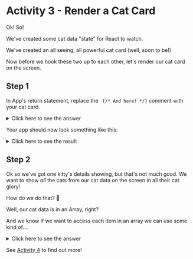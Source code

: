 # Activity 3 - Render a Cat Card

Ok! So!

We've created some cat data "state" for React to watch.

We've created an all seeing, all powerful cat card (well, soon to be!)

Now before we hook these two up to each other, let's render our cat card on the screen.

## Step 1

In App's return statement, replace the ` {/* And here! */}` comment with your cat card.

<details>
<summary>Click here to see the answer</summary>
<pre>

`<CatCard />`

</pre>
</details>

Your app should now look something like this:

<details>
<summary>Click here to see the result</summary>
<pre>

![Example](../public/activity_3_example.jpg)

</pre>
</details>

## Step 2

Ok so we've got one kitty's details showing, but that's not much good. We want to show _all_ the cats from our cat data on the screen in all their cat glory!

How do we do that? 🤔

Well, our cat data is in an Array, right?

And we know if we want to access each item in an array we can use some kind of....

<details>
<summary>Click here to see the answer</summary>
<pre>

For loop. Or, in modern JavaScript, we prefer an array method such as `map`

Just like we'd loop through a normal array, lets loop through our Cat data! It's just an array of objects after all 😺 ↬

</pre>
</details>

See [Activity 4](./activity_4.md) to find out more!
